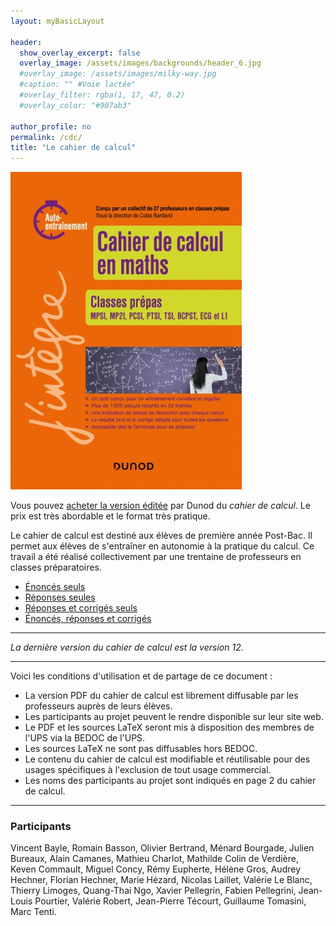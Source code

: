 ```yaml
---
layout: myBasicLayout

header:
  show_overlay_excerpt: false
  overlay_image: /assets/images/backgrounds/header_6.jpg
  #overlay_image: /assets/images/milky-way.jpg
  #caption: "" #Voie lactée"
  #overlay_filter: rgba(1, 17, 47, 0.2)
  #overlay_color: "#907ab3"

author_profile: no
permalink: /cdc/
title: "Le cahier de calcul"
---
```


![cahier de calcul](/assets/images/image_cdc.jpg)

Vous pouvez [acheter la version éditée](https://www.amazon.fr/Cahier-calcul-maths-Classes-prépas/dp/210083889X/) par Dunod du *cahier de calcul*. Le prix est très abordable et le format très pratique.

Le cahier de calcul est destiné aux élèves de première année Post-Bac. Il permet aux élèves de s'entraîner en autonomie à la pratique du calcul. Ce travail a été réalisé collectivement par une trentaine de professeurs en classes préparatoires.
- [Énoncés seuls](cahier_de_calcul_enonces_v12.pdf)
- [Réponses seules](cahier_de_calcul_reponses_v12.pdf)
- [Réponses et corrigés seuls](cahier_de_calcul_corriges_v12.pdf)
- [Énoncés, réponses et corrigés](cahier_de_calcul_v12.pdf)

---

*La dernière version du cahier de calcul est la version 12.*

---

Voici les conditions d'utilisation et de partage de ce document : 
- La version PDF du cahier de calcul est librement diffusable par les professeurs auprès de leurs élèves.
- Les participants au projet peuvent le rendre disponible sur leur site web.
- Le PDF et les sources LaTeX seront mis à disposition des membres de l'UPS via la BEDOC de l'UPS.
- Les sources LaTeX ne sont pas diffusables hors BEDOC.
- Le contenu du cahier de calcul est modifiable et réutilisable pour des usages spécifiques à l'exclusion de tout usage commercial.
- Les noms des participants au projet sont indiqués en page 2 du cahier de calcul.

---

### Participants
Vincent Bayle, Romain Basson, Olivier Bertrand, Ménard Bourgade, Julien Bureaux, Alain Camanes, Mathieu Charlot, Mathilde Colin de Verdière, Keven Commault, Miguel Concy, Rémy Eupherte, Hélène Gros, Audrey Hechner, Florian Hechner, Marie Hézard, Nicolas Laillet, Valérie Le Blanc, Thierry Limoges, Quang-Thai Ngo, Xavier Pellegrin, Fabien Pellegrini, Jean-Louis Pourtier, Valérie Robert, Jean-Pierre Técourt, Guillaume Tomasini, Marc Tenti.
